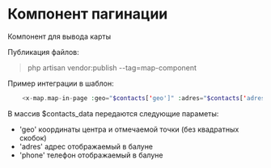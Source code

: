 # Компонент пагинации

Компонент для вывода карты

Публикация файлов:

>php artisan vendor:publish --tag=map-component

Пример интеграции в шаблон:

```php
    <x-map.map-in-page :geo="$contacts['geo']" :adres="$contacts['adress']" :phone="$contacts['phone']"></x-map.map-in-page>
```

В массив $contacts_data передаются следующие параметы:
- 'geo' координаты центра и отмечаемой точки (без квадратных скобок)
- 'adres' адрес отображаемый в балуне
- 'phone' телефон отображаемый в балуне

